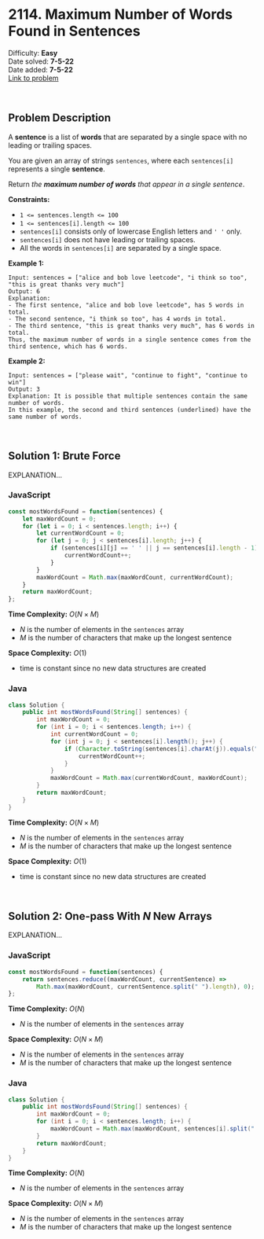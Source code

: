 # 2114. Maximum Number of Words Found in Sentences

Difficulty: **Easy**  
Date solved: **7-5-22**  
Date added: **7-5-22**  
[Link to problem](https://leetcode.com/problems/maximum-number-of-words-found-in-sentences/)

<br>

## Problem Description

A **sentence** is a list of **words** that are separated by a single space with no leading or trailing spaces.

You are given an array of strings `sentences`, where each `sentences[i]` represents a single **sentence**.

Return *the **maximum number of words** that appear in a single sentence*.

**Constraints:**

- `1 <= sentences.length <= 100`
- `1 <= sentences[i].length <= 100`
- `sentences[i]` consists only of lowercase English letters and `' '` only.
- `sentences[i]` does not have leading or trailing spaces.
- All the words in `sentences[i]` are separated by a single space.

**Example 1:**

```
Input: sentences = ["alice and bob love leetcode", "i think so too", "this is great thanks very much"]
Output: 6
Explanation: 
- The first sentence, "alice and bob love leetcode", has 5 words in total.
- The second sentence, "i think so too", has 4 words in total.
- The third sentence, "this is great thanks very much", has 6 words in total.
Thus, the maximum number of words in a single sentence comes from the third sentence, which has 6 words.
```

**Example 2:**

```
Input: sentences = ["please wait", "continue to fight", "continue to win"]
Output: 3
Explanation: It is possible that multiple sentences contain the same number of words. 
In this example, the second and third sentences (underlined) have the same number of words.
```

<br>

## Solution 1: Brute Force

EXPLANATION...

### **JavaScript**

```js
const mostWordsFound = function(sentences) {
    let maxWordCount = 0;
    for (let i = 0; i < sentences.length; i++) {
        let currentWordCount = 0;
        for (let j = 0; j < sentences[i].length; j++) {
            if (sentences[i][j] == ' ' || j == sentences[i].length - 1) {
                currentWordCount++;
            }
        }
        maxWordCount = Math.max(maxWordCount, currentWordCount);
    }
    return maxWordCount;    
};
```

**Time Complexity:** $O(N\times M)$
- $N$ is the number of elements in the `sentences` array
- $M$ is the number of characters that make up the longest sentence

**Space Complexity:** $O(1)$
- time is constant since no new data structures are created

### **Java**

```java
class Solution {
    public int mostWordsFound(String[] sentences) {      
        int maxWordCount = 0;
        for (int i = 0; i < sentences.length; i++) {
            int currentWordCount = 0;
            for (int j = 0; j < sentences[i].length(); j++) {
                if (Character.toString(sentences[i].charAt(j)).equals(" ") || (j == sentences[i].length() - 1)) {
                    currentWordCount++;                    
                }
            }
            maxWordCount = Math.max(currentWordCount, maxWordCount);
        }
        return maxWordCount;
    }
}
```

**Time Complexity:** $O(N\times M)$
- $N$ is the number of elements in the `sentences` array
- $M$ is the number of characters that make up the longest sentence

**Space Complexity:** $O(1)$
- time is constant since no new data structures are created

<br>

## Solution 2: One-pass With $N$ New Arrays

EXPLANATION...

### **JavaScript**

```js
const mostWordsFound = function(sentences) {
    return sentences.reduce((maxWordCount, currentSentence) => 
        Math.max(maxWordCount, currentSentence.split(" ").length), 0);
};
```

**Time Complexity:** $O(N)$
- $N$ is the number of elements in the `sentences` array

**Space Complexity:** $O(N\times M)$
- $N$ is the number of elements in the `sentences` array
- $M$ is the number of characters that make up the longest sentence

### **Java**

```java
class Solution {
    public int mostWordsFound(String[] sentences) {
        int maxWordCount = 0;
        for (int i = 0; i < sentences.length; i++) {
            maxWordCount = Math.max(maxWordCount, sentences[i].split(" ").length);
        }
        return maxWordCount;
    }
}
```

**Time Complexity:** $O(N)$
- $N$ is the number of elements in the `sentences` array

**Space Complexity:** $O(N\times M)$
- $N$ is the number of elements in the `sentences` array
- $M$ is the number of characters that make up the longest sentence